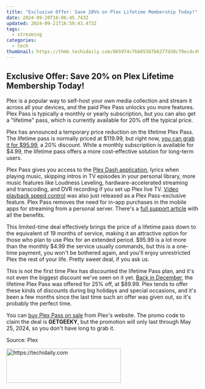 ```yaml
---
title: "Exclusive Offer: Save 20%% on Plex Lifetime Membership Today!"
date: 2024-09-20T16:06:45.743Z
updated: 2024-09-21T16:59:43.473Z
tags:
  - streaming
categories:
  - tech
thumbnail: https://thmb.techidaily.com/865974c7bb05387b6277d30c79ecdc49aad19ee23c97d33e5069a1776373f52c.jpg
---
```


## Exclusive Offer: Save 20% on Plex Lifetime Membership Today!

Plex is a popular way to self-host your own media collection and stream it across all your devices, and the paid Plex Pass unlocks you more features. Plex Pass is typically a monthly or yearly subscription, but you can also get a "lifetime" pass, which is currently available for 20% off the typical price.

 Plex has announced a temporary price reduction on the lifetime Plex Pass. The lifetime pass is normally priced at $119.99, but right now, [you can grab it for $95.99](https://www.anrdoezrs.net/links/3607085/type/dlg/sid/UUhtgUeUpU2003185/https://www.plex.tv/plex-pass/purchase/?plan=lifetime&code=GETGEEKY), a 20% discount. While a monthly subscription is available for $4.99, the lifetime pass offers a more cost-effective solution for long-term users.

 Plex Pass gives you access to the [Plex Dash application](https://www.anrdoezrs.net/links/3607085/type/dlg/sid/UUhtgUeUpU2003185/https://www.plex.tv/plex-labs/), lyrics when playing music, skipping intros in TV episodes in your personal library, more music features like Loudness Leveling, hardware-accelerated streaming and transcoding, and DVR recording if you set up Plex live TV. [Video playback speed control](https://visual-screen-recording.techidaily.com/updated-2024-approved-save-call-transcript-review/) was also just released as a Plex Pass-exclusive feature. Plex Pass removes the need for in-app purchases in the mobile apps for streaming from a personal server. There's a [full support article](https://support.plex.tv/articles/202526943-plex-free-vs-paid/) with all the benefits.

 This limited-time deal effectively brings the price of a lifetime pass down to the equivalent of 19 months of service, making it an attractive option for those who plan to use Plex for an extended period. $95.99 is a lot more than the monthly $4.99 the service usually commands, but this is a one-time payment, you won't be bothered again, and you'll enjoy unrestricted Plex the rest of your life. Pretty sweet deal, if you ask us.

 This is not the first time Plex has discounted the lifetime Pass plan, and it's not even the biggest discount we've seen on it yet. [Back in December](https://article-files.techidaily.com/new-in-2024-unveiling-best-underwater-cameras-for-deep-blue-explorations/), the lifetime Plex Pass was offered for 25% off, at $89.99\. Plex tends to offer these kinds of discounts during big holidays and special occasions, and it's been a few months since the last time such an offer was given out, so it's probably the perfect time.

 You can [buy Plex Pass on sale](https://www.anrdoezrs.net/links/3607085/type/dlg/sid/UUhtgUeUpU2003185/https://www.plex.tv/plex-pass/purchase/?plan=lifetime&code=GETGEEKY) from Plex's website. The promo code to claim the deal is **GETGEEKY**, but the promotion will only last through May 25, 2024, so you don't have long to grab it.

 Source: Plex

<ins class="adsbygoogle"
     style="display:block"
     data-ad-format="autorelaxed"
     data-ad-client="ca-pub-7571918770474297"
     data-ad-slot="1223367746"></ins>

<ins class="adsbygoogle"
     style="display:block"
     data-ad-client="ca-pub-7571918770474297"
     data-ad-slot="8358498916"
     data-ad-format="auto"
     data-full-width-responsive="true"></ins>



<!-- affiliate ads begin -->
<a href="https://wigfever.sjv.io/c/5597632/1995803/22899" target="_top" id="1995803">
  <img src="//a.impactradius-go.com/display-ad/22899-1995803" border="0" alt="https://techidaily.com" width="300" height="90"/>
</a>
<img height="0" width="0" src="https://wigfever.sjv.io/i/5597632/1995803/22899" style="position:absolute;visibility:hidden;" border="0" />
<!-- affiliate ads end -->

